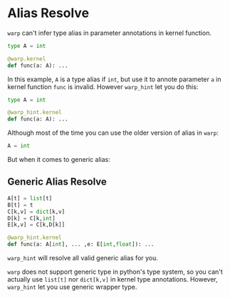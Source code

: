 # Alias Resolve
`warp` can't infer type alias in parameter annotations in kernel function.
```python
type A = int

@warp.kernel
def func(a: A): ...

```

In this example, `A` is a type alias if `int`, but use it to annote parameter `a` in kernel function `func` is invalid. However `warp_hint` let you do this:

```python
type A = int

@warp_hint.kernel
def func(a: A): ...

```

Although most of the time you can use the older version of alias in `warp`:

```python
A = int
```

But when it comes to generic alias:

## Generic Alias Resolve

```python
A[t] = list[t]
B[t] = t
C[k,v] = dict[k,v]
D[k] = C[k,int]
E[k,v] = C[k,D[k]]

@warp_hint.kernel
def func(a: A[int], ... ,e: E[int,float]): ...
```

`warp_hint` will resolve all valid generic alias for you.

`warp` does not support generic type in python's type system, so you can't actually use `list[t]` nor `dict[k,v]` in kernel type annotations. However, `warp_hint` let you use generic wrapper type.
